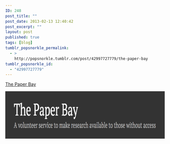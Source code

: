 ```yaml
---
ID: 248
post_title: ""
post_date: 2013-02-13 12:40:42
post_excerpt: ""
layout: post
published: true
tags: [blog]
tumblr_popsnorkle_permalink:
  - >
    http://popsnorkle.tumblr.com/post/42997727779/the-paper-bay
tumblr_popsnorkle_id:
  - "42997727779"
---
```

<a href='http://thepaperbay.com/'>The Paper Bay</a>

<a href="/uploads/2013/02/Screen-Shot-2013-03-07-at-2.20.57-PM.png"><img src="/uploads/2013/02/Screen-Shot-2013-03-07-at-2.20.57-PM.png" alt="Screen Shot 2013-03-07 at 2.20.57 PM" width="841" height="150" class="alignnone size-full wp-image-344" /></a>
